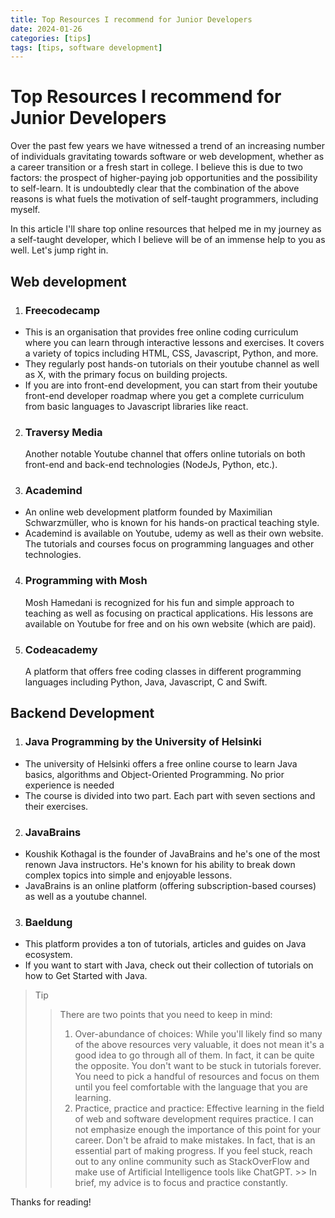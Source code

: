 ```yaml
---
title: Top Resources I recommend for Junior Developers
date: 2024-01-26
categories: [tips]
tags: [tips, software development]
---
```


# Top Resources I recommend for Junior Developers

Over the past few years we have witnessed a trend of an increasing number of individuals gravitating towards software or web development, whether as a career transition or a fresh start in college. I believe this is due to two factors: the prospect of higher-paying job opportunities and the possibility to self-learn. It is undoubtedly clear that the combination of the above reasons is what fuels the motivation of self-taught programmers, including myself.

In this article I'll share top online resources that helped me in my journey as a self-taught developer, which I believe will be of an immense help to you as well. Let's jump right in.

## Web development

1. ### Freecodecamp
  - This is an organisation that provides free online coding curriculum where you can learn through interactive lessons and exercises. It covers a variety of topics including HTML, CSS, Javascript, Python, and more.
  - They regularly post hands-on tutorials on their youtube channel as well as X, with the primary focus on building projects.
  - If you are into front-end development, you can start from their youtube front-end developer roadmap where you get a complete curriculum from basic languages to Javascript libraries like react.

2. ### Traversy Media
   Another notable Youtube channel that offers online tutorials on both front-end and back-end technologies (NodeJs, Python, etc.).

3. ### Academind
  - An online web development platform founded by Maximilian Schwarzmüller, who is known for his hands-on practical teaching style.
  - Academind is available on Youtube, udemy as well as their own website. The tutorials and courses focus on programming languages and other technologies.

4. ### Programming with Mosh
   Mosh Hamedani is recognized for his fun and simple approach to teaching as well as focusing on practical applications. His lessons are available on Youtube for free and on his own website (which are paid).

5. ### Codeacademy
   A platform that offers free coding classes in different programming languages including Python, Java, Javascript, C and Swift.

## Backend Development
1. ### Java Programming by the University of Helsinki
  - The university of Helsinki offers a free online course to learn Java basics, algorithms and Object-Oriented Programming. No prior experience is needed
  - The course is divided into two part. Each part with seven sections and their exercises.

2. ### JavaBrains
  - Koushik Kothagal is the founder of JavaBrains and he's one of the most renown Java instructors. He's known for his ability to break down complex topics into simple and enjoyable lessons.
  - JavaBrains is an online platform (offering subscription-based courses) as well as a youtube channel.

3. ### Baeldung
  - This platform provides a ton of tutorials, articles and guides on Java ecosystem.
  - If you want to start with Java, check out their collection of tutorials on how to Get Started with Java.

> Tip
>> There are two points that you need to keep in mind:
>> 1. Over-abundance of choices: While you'll likely find so many of the above resources very valuable, it does not mean it's a good idea to go through all of them. In fact, it can be quite the opposite. You don't want to be stuck in tutorials forever. You need to pick a handful of resources and focus on them until you feel comfortable with the language that you are learning.
>> 2. Practice, practice and practice: Effective learning in the field of web and software development requires practice. I can not emphasize enough the importance of this point for your career. Don't be afraid to make mistakes. In fact, that is an essential part of making progress. If you feel stuck, reach out to any online community such as StackOverFlow and make use of Artificial Intelligence tools like ChatGPT.
      >> In brief, my advice is to focus and practice constantly.

Thanks for reading!
